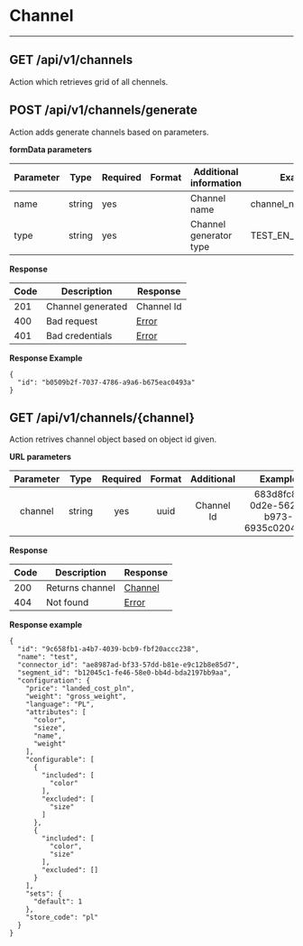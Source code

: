 # Channel

----

## GET /api/v1/channels

Action which retrieves grid of all chennels.

## POST /api/v1/channels/generate

Action adds generate channels based on parameters.

 
**formData parameters**

| Parameter | Type   | Required |Format| Additional information | Example |
|-----------|--------|----------|------|------------------------|---------|
| name      | string | yes      |      | Channel name            | channel_name |
| type      | string | yes      |      | Channel generator type  | TEST_EN_GENERATOR |

 
**Response**

| Code | Description       | Response                                    |
|------|-------------------|---------------------------------------------|
| 201  | Channel generated | Channel Id |
| 400  | Bad request       | [Error](backend/api/objects/error.md)        |
| 401  | Bad credentials   | [Error](backend/api/objects/error.md)        |

**Response Example**

```
{
  "id": "b0509b2f-7037-4786-a9a6-b675eac0493a"
}
```

## GET /api/v1/channels/{channel}

Action retrives channel object based on object id given.


**URL parameters**

| Parameter |  Type  | Required | Format |   Additional  | Example |
|:---------:|:------:|:--------:|:------:|:-------------:|:-------:|
|  channel | string |    yes   | uuid   | Channel Id  | 683d8fc8-0d2e-5626-b973-6935c02044eb|


**Response**

| Code | Description       | Response                                    |
|------|-------------------|---------------------------------------------|
| 200  | Returns channel   | [Channel](backend/api/objects/channel.md)|
| 404  | Not found         | [Error](backend/api/objects/error.md)        |

**Response example**

```
{
  "id": "9c658fb1-a4b7-4039-bcb9-fbf20accc238",
  "name": "test",
  "connector_id": "ae8987ad-bf33-57dd-b81e-e9c12b8e85d7",
  "segment_id": "b12045c1-fe46-58e0-bb4d-bda2197bb9aa",
  "configuration": {
    "price": "landed_cost_pln",
    "weight": "gross_weight",
    "language": "PL",
    "attributes": [
      "color",
      "sieze",
      "name",
      "weight"
    ],
    "configurable": [
      {
        "included": [
          "color"
        ],
        "excluded": [
          "size"
        ]
      },
      {
        "included": [
          "color",
          "size"
        ],
        "excluded": []
      }
    ],
    "sets": {
      "default": 1
    },
    "store_code": "pl"
  }
}
```
